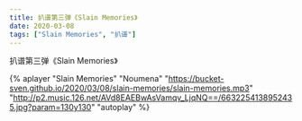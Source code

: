 ```yaml
---
title: 扒谱第三弹《Slain Memories》
date: 2020-03-08
tags: ["Slain Memories", "扒谱"]
---
```


扒谱第三弹《Slain Memories》

<!--more-->

{% aplayer "Slain Memories" "Noumena" "https://bucket-sven.github.io/2020/03/08/slain-memories/slain-memories.mp3" "http://p2.music.126.net/AVd8EAEBwAsVamqv_LjqNQ==/6632254138952435.jpg?param=130y130" "autoplay" %}
